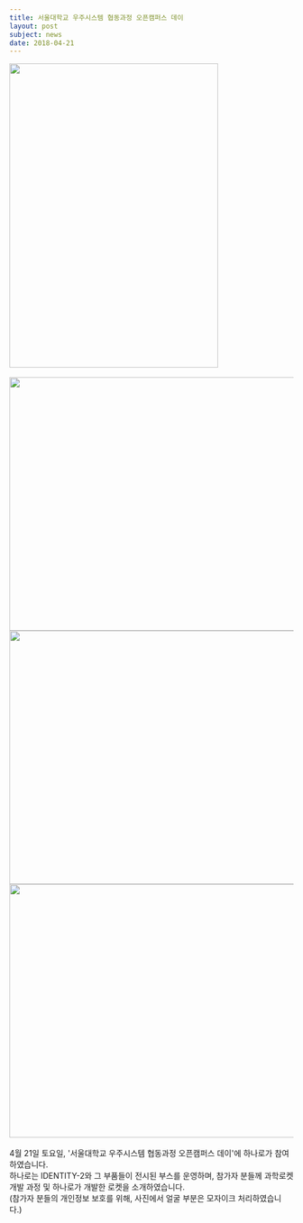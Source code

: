 ```yaml
---
title: 서울대학교 우주시스템 협동과정 오픈캠퍼스 데이
layout: post
subject: news
date: 2018-04-21
---
```

<img src="https://github.com/hsb6350/hanaro.github.io/blob/master/assets/acts/open0.jpg?raw=true" width="370" height="540"/>
<br/><br/>
<img src="https://github.com/hsb6350/hanaro.github.io/blob/master/assets/acts/open1.jpg?raw=true" width="600" height="450"/>
<img src="https://github.com/hsb6350/hanaro.github.io/blob/master/assets/acts/open2.jpg?raw=true" width="600" height="450"/>
<img src="https://github.com/hsb6350/hanaro.github.io/blob/master/assets/acts/open3.jpg?raw=true" width="600" height="450"/>
<br/><br/>
4월 21일 토요일, '서울대학교 우주시스템 협동과정 오픈캠퍼스 데이'에 하나로가 참여하였습니다. <br/>
하나로는 IDENTITY-2와 그 부품들이 전시된 부스를 운영하며, 참가자 분들께 과학로켓 개발 과정 및 하나로가 개발한 로켓을 소개하였습니다.<br/>
(참가자 분들의 개인정보 보호를 위해, 사진에서 얼굴 부분은 모자이크 처리하였습니다.)
